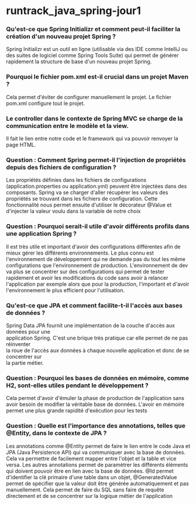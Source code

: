 # runtrack_java_spring-jour1

### Qu'est-ce que Spring Initializr et comment peut-il faciliter la création d'un nouveau projet Spring ?
Spring Initializr est un outil en ligne (utilisable via des IDE comme IntelliJ ou des suites de logiciel comme Spring Tools Suite) qui permet de générer rapidement la structure de base d'un nouveau projet Spring.

### Pourquoi le fichier pom.xml est-il crucial dans un projet Maven ?

Cela permet d'éviter de configurer manuellement le projet. Le fichier pom.xml configure tout le projet.

### Le controller dans le contexte de Spring MVC se charge de la communication entre le modèle et la view.
Il fait le lien entre notre code et le framework qui va pouvoir renvoyer la page HTML.

### Question : Comment Spring permet-il l'injection de propriétés depuis des fichiers de configuration ?

Les propriétés définies dans les fichiers de configurations (application.properties ou application.yml) peuvent être injectées dans des composants.
Spring va se charger d'aller récupérer les valeurs des propriétés se trouvant dans les fichiers de configuration. Cette fonctionnalité nous permet ensuite d'utiliser le décorateur @Value et d'injecter la valeur voulu dans la variable de notre choix

### Question : Pourquoi serait-il utile d'avoir différents profils dans une application Spring ?

Il est très utile et important d'avoir des configurations différentes afin de mieux gérer les différents environnements. Le plus connu est l'environnement de développement qui ne demande pas du tout les même configurations que l'environnement de production. L'environnement de dev va plus se concentrer sur des configurations qui permet de tester rapidement et avoir les modifications du code sans avoir à relancer l'application par exemple alors que pour la production, l'important et d'avoir l'environnement le plus efficient pour l'utilisation.

### Qu'est-ce que JPA et comment facilite-t-il l'accès aux bases de données ?

Spring Data JPA fournit une implémentation de la couche d'accès aux données pour une   
application Spring. C'est une brique très pratique car elle permet de ne pas réinventer  
la roue de l'accès aux données à chaque nouvelle application et donc de se concentrer sur  
la partie métier.

### Question : Pourquoi les bases de données en mémoire, comme H2, sont-elles utiles pendant le développement ?

Cela permet d'avoir d'émuler la phase de production de l'application sans avoir besoin de modifier la véritable base de données.
L'avoir en mémoire permet une plus grande rapidité d'exécution pour les tests

### Question : Quelle est l'importance des annotations, telles que @Entity, dans le contexte de JPA ?

Les annotations comme @Entity permet de faire le lien entre le code Java et JPA (Java Persistence API) qui va communiquer avec la base de données.
Cela va permettre de facilement mapper entre l'objet et la table et vice versa.
Les autres annotations permet de paramètrer les différents éléments qui doivent pouvoir être en lien avec la base de données.
@Id permet d'identifier la clé primaire d'une table dans un objet, @GeneratedValue permet de spécifier que la valeur doit être générée automatiquement et pas manuellement.
Cela permet de faire du SQL sans faire de requête directement et de se concentrer sur la logique métier de l'application